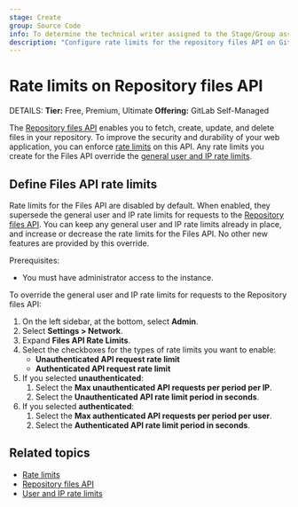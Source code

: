 ```yaml
---
stage: Create
group: Source Code
info: To determine the technical writer assigned to the Stage/Group associated with this page, see https://handbook.gitlab.com/handbook/product/ux/technical-writing/#assignments
description: "Configure rate limits for the repository files API on GitLab Self-Managed."
---
```


# Rate limits on Repository files API

DETAILS:
**Tier:** Free, Premium, Ultimate
**Offering:** GitLab Self-Managed

The [Repository files API](../../api/repository_files.md) enables you to
fetch, create, update, and delete files in your repository. To improve the security
and durability of your web application, you can enforce
[rate limits](../../security/rate_limits.md) on this API. Any rate limits you
create for the Files API override the [general user and IP rate limits](user_and_ip_rate_limits.md).

## Define Files API rate limits

Rate limits for the Files API are disabled by default. When enabled, they supersede
the general user and IP rate limits for requests to the
[Repository files API](../../api/repository_files.md). You can keep any general user
and IP rate limits already in place, and increase or decrease the rate limits
for the Files API. No other new features are provided by this override.

Prerequisites:

- You must have administrator access to the instance.

To override the general user and IP rate limits for requests to the Repository files API:

1. On the left sidebar, at the bottom, select **Admin**.
1. Select **Settings > Network**.
1. Expand **Files API Rate Limits**.
1. Select the checkboxes for the types of rate limits you want to enable:
   - **Unauthenticated API request rate limit**
   - **Authenticated API request rate limit**
1. If you selected **unauthenticated**:
   1. Select the **Max unauthenticated API requests per period per IP**.
   1. Select the **Unauthenticated API rate limit period in seconds**.
1. If you selected **authenticated**:
   1. Select the **Max authenticated API requests per period per user**.
   1. Select the **Authenticated API rate limit period in seconds**.

## Related topics

- [Rate limits](../../security/rate_limits.md)
- [Repository files API](../../api/repository_files.md)
- [User and IP rate limits](user_and_ip_rate_limits.md)
